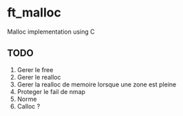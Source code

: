 # ft_malloc
Malloc implementation using C

## TODO

1) Gerer le free
2) Gerer le realloc
3) Gerer la realloc de memoire lorsque une zone est pleine
4) Proteger le fail de nmap
5) Norme
6) Calloc ?

